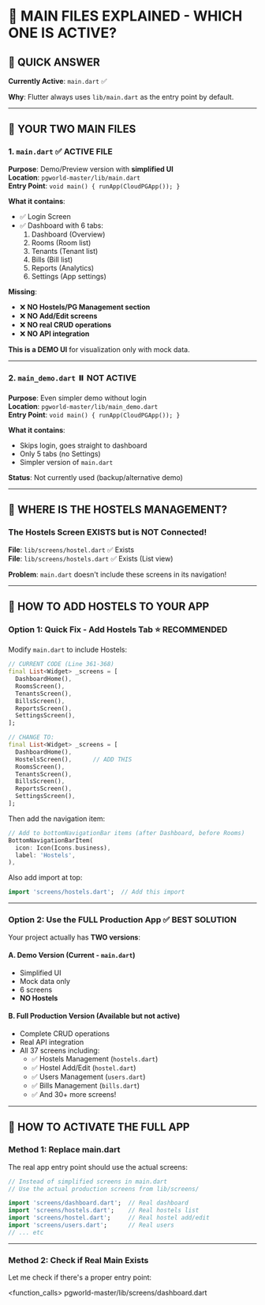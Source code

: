 # 📱 **MAIN FILES EXPLAINED - WHICH ONE IS ACTIVE?**

## 🎯 **QUICK ANSWER**

**Currently Active**: `main.dart` ✅

**Why**: Flutter always uses `lib/main.dart` as the entry point by default.

---

## 📂 **YOUR TWO MAIN FILES**

### **1. `main.dart`** ✅ **ACTIVE FILE**

**Purpose**: Demo/Preview version with **simplified UI**  
**Location**: `pgworld-master/lib/main.dart`  
**Entry Point**: `void main() { runApp(CloudPGApp()); }`

**What it contains**:
- ✅ Login Screen
- ✅ Dashboard with 6 tabs:
  1. Dashboard (Overview)
  2. Rooms (Room list)
  3. Tenants (Tenant list)
  4. Bills (Bill list)
  5. Reports (Analytics)
  6. Settings (App settings)

**Missing**:
- ❌ **NO Hostels/PG Management section**
- ❌ **NO Add/Edit screens**
- ❌ **NO real CRUD operations**
- ❌ **NO API integration**

**This is a DEMO UI** for visualization only with mock data.

---

### **2. `main_demo.dart`** ⏸️ **NOT ACTIVE**

**Purpose**: Even simpler demo without login  
**Location**: `pgworld-master/lib/main_demo.dart`  
**Entry Point**: `void main() { runApp(CloudPGApp()); }`

**What it contains**:
- Skips login, goes straight to dashboard
- Only 5 tabs (no Settings)
- Simpler version of `main.dart`

**Status**: Not currently used (backup/alternative demo)

---

## 🏢 **WHERE IS THE HOSTELS MANAGEMENT?**

### **The Hostels Screen EXISTS but is NOT Connected!**

**File**: `lib/screens/hostel.dart` ✅ Exists  
**File**: `lib/screens/hostels.dart` ✅ Exists (List view)

**Problem**: `main.dart` doesn't include these screens in its navigation!

---

## 🔧 **HOW TO ADD HOSTELS TO YOUR APP**

### **Option 1: Quick Fix - Add Hostels Tab** ⭐ **RECOMMENDED**

Modify `main.dart` to include Hostels:

```dart
// CURRENT CODE (Line 361-368)
final List<Widget> _screens = [
  DashboardHome(),
  RoomsScreen(),
  TenantsScreen(),
  BillsScreen(),
  ReportsScreen(),
  SettingsScreen(),
];

// CHANGE TO:
final List<Widget> _screens = [
  DashboardHome(),
  HostelsScreen(),      // ADD THIS
  RoomsScreen(),
  TenantsScreen(),
  BillsScreen(),
  ReportsScreen(),
  SettingsScreen(),
];
```

Then add the navigation item:

```dart
// Add to bottomNavigationBar items (after Dashboard, before Rooms)
BottomNavigationBarItem(
  icon: Icon(Icons.business),
  label: 'Hostels',
),
```

Also add import at top:

```dart
import 'screens/hostels.dart';  // Add this import
```

---

### **Option 2: Use the FULL Production App** ✅ **BEST SOLUTION**

Your project actually has **TWO versions**:

#### **A. Demo Version** (Current - `main.dart`)
- Simplified UI
- Mock data only
- 6 screens
- **NO Hostels**

#### **B. Full Production Version** (Available but not active)
- Complete CRUD operations
- Real API integration
- All 37 screens including:
  - ✅ Hostels Management (`hostels.dart`)
  - ✅ Hostel Add/Edit (`hostel.dart`)
  - ✅ Users Management (`users.dart`)
  - ✅ Bills Management (`bills.dart`)
  - ✅ And 30+ more screens!

---

## 🚀 **HOW TO ACTIVATE THE FULL APP**

### **Method 1: Replace main.dart**

The real app entry point should use the actual screens:

```dart
// Instead of simplified screens in main.dart
// Use the actual production screens from lib/screens/

import 'screens/dashboard.dart';  // Real dashboard
import 'screens/hostels.dart';    // Real hostels list
import 'screens/hostel.dart';     // Real hostel add/edit
import 'screens/users.dart';      // Real users
// ... etc
```

---

### **Method 2: Check if Real Main Exists**

Let me check if there's a proper entry point:

<function_calls>
<invoke name="read_file">
<parameter name="target_file">pgworld-master/lib/screens/dashboard.dart
